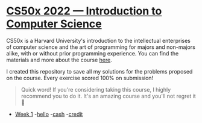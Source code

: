 # [CS50x 2022 — Introduction to Computer Science](https://cs50.harvard.edu/x/2021/)

CS50x is a Harvard University's introduction to the intellectual enterprises of computer science and the art of programming for majors and non-majors alike, with or without prior programming experience. You can find the materials and more about the course [here](https://cs50.harvard.edu/x).

I created this repository to save all my solutions for the problems proposed on the course. Every exercise scored 100% on submission!

> Quick word! If you're considering taking this course, I highly recommend you to do it. It's an amazing course and you'll not regret it :rocket:

- [Week 1](/week1)
  -[hello](/hello)
  -[cash](/cash)
  -[credit](/credit)
